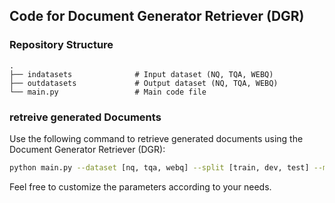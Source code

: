 

## Code for Document Generator Retriever (DGR)

### Repository Structure

```plaintext
.
├── indatasets              # Input dataset (NQ, TQA, WEBQ)
├── outdatasets             # Output dataset (NQ, TQA, WEBQ)
└── main.py                 # Main code file
```
### retreive generated Documents
Use the following command to retrieve generated documents using the Document Generator Retriever (DGR):

```bash
python main.py --dataset [nq, tqa, webq] --split [train, dev, test] --model_name [sentence-transformers/gtr-t5-large, sentence-transformers/all-MiniLM-L6-v2] --top_k [3, 5]
``` 
Feel free to customize the parameters according to your needs.

